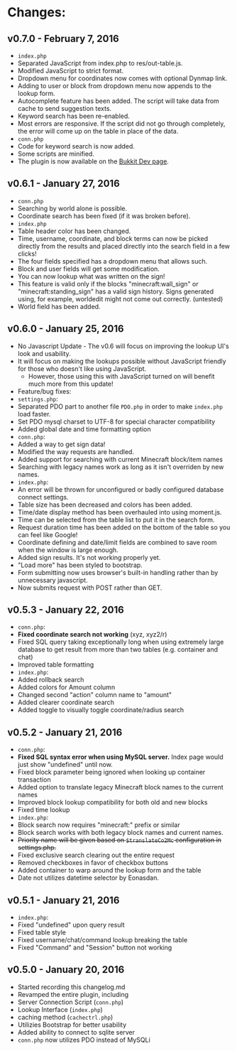 Changes:
================================================================================

v0.7.0 - February 7, 2016
-------------------------
- `index.php`
 - Separated JavaScript from index.php to res/out-table.js.
  - Modified JavaScript to strict format.
 - Dropdown menu for coordinates now comes with optional Dynmap link.
 - Adding to user or block from dropdown menu now appends to the lookup form.
 - Autocomplete feature has been added.  The script will take data from cache
   to send suggestion texts.
 - Keyword search has been re-enabled.
 - Most errors are responsive.  If the script did not go through completely, the
   error will come up on the table in place of the data.
- `conn.php`
 - Code for keyword search is now added.
- Some scripts are minified.
- The plugin is now available on the
  [Bukkit Dev page](http://dev.bukkit.org/bukkit-plugins/coreprotect-lwi/).


v0.6.1 - January 27, 2016
-------------------------
- `conn.php`
 - Searching by world alone is possible.
 - Coordinate search has been fixed (if it was broken before).
- `index.php`
 - Table header color has been changed.
 - Time, username, coordinate, and block terms can now be picked directly from
   the results and placed directly into the search field in a few clicks!
  - The four fields specified has a dropdown menu that allows such.
  - Block and user fields will get some modification.
 - You can now lookup what was written on the sign!
  - This feature is valid only if the blocks "minecraft:wall_sign" or
    "minecraft:standing_sign" has a valid sign history.  Signs generated using,
    for example, worldedit might not come out correctly. (untested)
 - World field has been added.


v0.6.0 - January 25, 2016
-------------------------
- No Javascript Update - The v0.6 will focus on improving the lookup UI's look
  and usability.
 - It will focus on making the lookups possible without JavaScript friendly for
   those who doesn't like using JavaScript.
   - However, those using this with JavaScript turned on will benefit much more
     from this update!
- Feature/bug fixes:
 - `settings.php`:
  - Separated PDO part to another file `PDO.php` in order to make `index.php`
    load faster.
  - Set PDO mysql charset to UTF-8 for special character compatibility
  - Added global date and time formatting option
 - `conn.php`:
  - Added a way to get sign data!
  - Modified the way requests are handled.
  - Added support for searching with current Minecraft block/item names
   - Searching with legacy names work as long as it isn't overriden by new names.
 - `index.php`:
  - An error will be thrown for unconfigured or badly configured database
    connect settings.
  - Table size has been decreased and colors has been added.
  - Time/date display method has been overhauled into using moment.js.
  - Time can be selected from the table list to put it in the search form.
  - Request duration time has been added on the bottom of the table so you can
    feel like Google!
  - Coordinate defining and date/limit fields are combined to save room when the
    window is large enough.
  - Added sign results. It's not working properly yet.
  - "Load more" has been styled to bootstrap.
  - Form submitting now uses browser's built-in handling rather than by
    unnecessary javascript.
  - Now submits request with POST rather than GET.


v0.5.3 - January 22, 2016
-------------------------
- `conn.php`:
 - **Fixed coordinate search not working** (xyz, xyz2/r)
 - Fixed SQL query taking exceptionally long when using extremely large database
   to get result from more than two tables (e.g. container and chat)
 - Improved table formatting
- `index.php`:
 - Added rollback search
 - Added colors for Amount column
 - Changed second "action" column name to "amount"
 - Added clearer coordinate search
 - Added toggle to visually toggle coordinate/radius search


v0.5.2 - January 21, 2016
-------------------------
- `conn.php`:
 - **Fixed SQL syntax error when using MySQL server.** Index page would just
   show "undefined" until now.
 - Fixed block parameter being ignored when looking up container transaction
 - Added option to translate legacy Minecraft block names to the current names
 - Improved block lookup compatibility for both old and new blocks
 - Fixed time lookup
- `index.php`:
 - Block search now requires "minecraft:" prefix or similar
 - Block search works with both legacy block names and current names.
  - ~~Priority name will be given based on `$translateCo2Mc` configuration in
    settings.php.~~
 - Fixed exclusive search clearing out the entire request
 - Removed checkboxes in favor of checkbox buttons
 - Added container to warp around the lookup form and the table
 - Date not utilizes datetime selector by Eonasdan.


v0.5.1 - January 21, 2016
-------------------------
- `index.php`:
 - Fixed "undefined" upon query result
 - Fixed table style
 - Fixed username/chat/command lookup breaking the table
 - Fixed "Command" and "Session" button not working


v0.5.0 - January 20, 2016
-------------------------
- Started recording this changelog.md
- Revamped the entire plugin, including
 - Server Connection Script (`conn.php`)
 - Lookup Interface (`index.php`)
 - caching method (`cachectrl.php`)
- Utilizies Bootstrap for better usability
- Added ability to connect to sqlite server
 - `conn.php` now utilizes PDO instead of MySQLi
